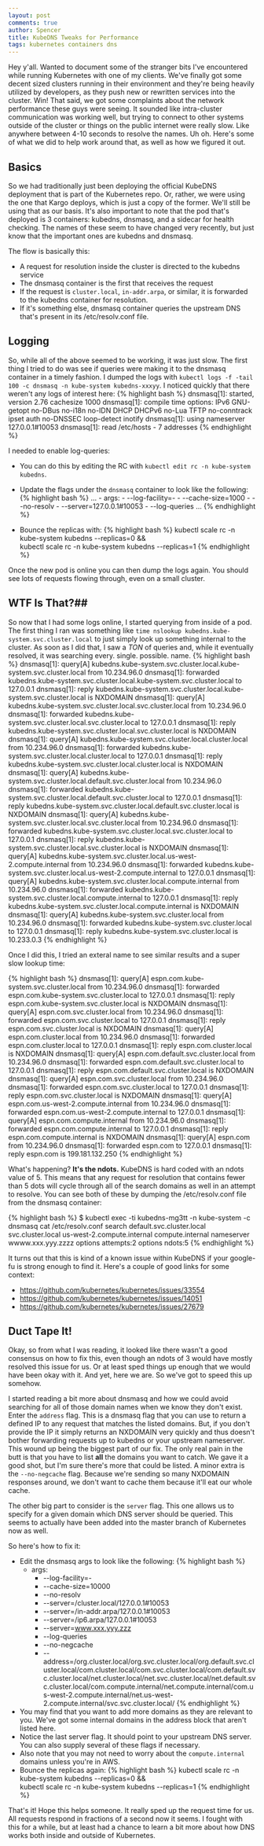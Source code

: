 ```yaml
---
layout: post
comments: true
author: Spencer
title: KubeDNS Tweaks for Performance
tags: kubernetes containers dns
---
```


Hey y'all. Wanted to document some of the stranger bits I've encountered while running Kubernetes with one of my clients. We've finally got some decent sized clusters running in their environment and they're being heavily utilized by developers, as they push new or rewritten services into the cluster. Win! That said, we got some complaints about the network performance these guys were seeing. It sounded like intra-cluster communication was working well, but trying to connect to other systems outside of the cluster or things on the public internet were really slow. Like anywhere between 4-10 seconds to resolve the names. Uh oh. Here's some of what we did to help work around that, as well as how we figured it out.

## **Basics** ##

So we had traditionally just been deploying the official KubeDNS deployment that is part of the Kubernetes repo. Or, rather, we were using the one that Kargo deploys, which is just a copy of the former. We'll still be using that as our basis. It's also important to note that the pod that's deployed is 3 containers: kubedns, dnsmasq, and a sidecar for health checking. The names of these seem to have changed very recently, but just know that the important ones are kubedns and dnsmasq.

The flow is basically this:
- A request for resolution inside the cluster is directed to the kubedns service
- The dnsmasq container is the first that receives the request
- If the request is `cluster.local`, `in-addr.arpa`, or similar, it is forwarded to the kubedns container for resolution.
- If it's something else, dnsmasq container queries the upstream DNS that's present in its /etc/resolv.conf file.

## **Logging** ##

So, while all of the above seemed to be working, it was just slow. The first thing I tried to do was see if queries were making it to the dnsmasq container in a timely fashion. I dumped the logs with `kubectl logs -f -tail 100 -c dnsmasq -n kube-system kubedns-xxxyy`. I noticed quickly that there weren't any logs of interest here:
{% highlight bash %}
dnsmasq[1]: started, version 2.76 cachesize 1000
dnsmasq[1]: compile time options: IPv6 GNU-getopt no-DBus no-i18n no-IDN DHCP DHCPv6 no-Lua TFTP no-conntrack ipset auth no-DNSSEC loop-detect inotify
dnsmasq[1]: using nameserver 127.0.0.1#10053
dnsmasq[1]: read /etc/hosts - 7 addresses
{% endhighlight %}

I needed to enable log-queries:
- You can do this by editing the RC with `kubectl edit rc -n kube-system kubedns`. 
- Update the flags under the `dnsmasq` container to look like the following:
{% highlight bash %}
...
      - args:
        - --log-facility=-
        - --cache-size=1000
        - --no-resolv
        - --server=127.0.0.1#10053
        - --log-queries
...
{% endhighlight %}

- Bounce the replicas with:
{% highlight bash %}
kubectl scale rc -n kube-system kubedns --replicas=0 && \
kubectl scale rc -n kube-system kubedns --replicas=1
{% endhighlight %}

Once the new pod is online you can then dump the logs again. You should see lots of requests flowing through, even on a small cluster.

## **WTF Is That?**##
So now that I had some logs online, I started querying from inside of a pod. The first thing I ran was something like `time nslookup kubedns.kube-system.svc.cluster.local` to just simply look up something internal to the cluster. As soon as I did that, I saw a *TON* of queries and, while it eventually resolved, it was searching every. single. possible. name.
{% highlight bash %}
dnsmasq[1]: query[A] kubedns.kube-system.svc.cluster.local.kube-system.svc.cluster.local from 10.234.96.0
dnsmasq[1]: forwarded kubedns.kube-system.svc.cluster.local.kube-system.svc.cluster.local to 127.0.0.1
dnsmasq[1]: reply kubedns.kube-system.svc.cluster.local.kube-system.svc.cluster.local is NXDOMAIN
dnsmasq[1]: query[A] kubedns.kube-system.svc.cluster.local.svc.cluster.local from 10.234.96.0
dnsmasq[1]: forwarded kubedns.kube-system.svc.cluster.local.svc.cluster.local to 127.0.0.1
dnsmasq[1]: reply kubedns.kube-system.svc.cluster.local.svc.cluster.local is NXDOMAIN
dnsmasq[1]: query[A] kubedns.kube-system.svc.cluster.local.cluster.local from 10.234.96.0
dnsmasq[1]: forwarded kubedns.kube-system.svc.cluster.local.cluster.local to 127.0.0.1
dnsmasq[1]: reply kubedns.kube-system.svc.cluster.local.cluster.local is NXDOMAIN
dnsmasq[1]: query[A] kubedns.kube-system.svc.cluster.local.default.svc.cluster.local from 10.234.96.0
dnsmasq[1]: forwarded kubedns.kube-system.svc.cluster.local.default.svc.cluster.local to 127.0.0.1
dnsmasq[1]: reply kubedns.kube-system.svc.cluster.local.default.svc.cluster.local is NXDOMAIN
dnsmasq[1]: query[A] kubedns.kube-system.svc.cluster.local.svc.cluster.local from 10.234.96.0
dnsmasq[1]: forwarded kubedns.kube-system.svc.cluster.local.svc.cluster.local to 127.0.0.1
dnsmasq[1]: reply kubedns.kube-system.svc.cluster.local.svc.cluster.local is NXDOMAIN
dnsmasq[1]: query[A] kubedns.kube-system.svc.cluster.local.us-west-2.compute.internal from 10.234.96.0
dnsmasq[1]: forwarded kubedns.kube-system.svc.cluster.local.us-west-2.compute.internal to 127.0.0.1
dnsmasq[1]: query[A] kubedns.kube-system.svc.cluster.local.compute.internal from 10.234.96.0
dnsmasq[1]: forwarded kubedns.kube-system.svc.cluster.local.compute.internal to 127.0.0.1
dnsmasq[1]: reply kubedns.kube-system.svc.cluster.local.compute.internal is NXDOMAIN
dnsmasq[1]: query[A] kubedns.kube-system.svc.cluster.local from 10.234.96.0
dnsmasq[1]: forwarded kubedns.kube-system.svc.cluster.local to 127.0.0.1
dnsmasq[1]: reply kubedns.kube-system.svc.cluster.local is 10.233.0.3
{% endhighlight %}

Once I did this, I tried an exteral name to see similar results and a super slow lookup time:

{% highlight bash %}
dnsmasq[1]: query[A] espn.com.kube-system.svc.cluster.local from 10.234.96.0
dnsmasq[1]: forwarded espn.com.kube-system.svc.cluster.local to 127.0.0.1
dnsmasq[1]: reply espn.com.kube-system.svc.cluster.local is NXDOMAIN
dnsmasq[1]: query[A] espn.com.svc.cluster.local from 10.234.96.0
dnsmasq[1]: forwarded espn.com.svc.cluster.local to 127.0.0.1
dnsmasq[1]: reply espn.com.svc.cluster.local is NXDOMAIN
dnsmasq[1]: query[A] espn.com.cluster.local from 10.234.96.0
dnsmasq[1]: forwarded espn.com.cluster.local to 127.0.0.1
dnsmasq[1]: reply espn.com.cluster.local is NXDOMAIN
dnsmasq[1]: query[A] espn.com.default.svc.cluster.local from 10.234.96.0
dnsmasq[1]: forwarded espn.com.default.svc.cluster.local to 127.0.0.1
dnsmasq[1]: reply espn.com.default.svc.cluster.local is NXDOMAIN
dnsmasq[1]: query[A] espn.com.svc.cluster.local from 10.234.96.0
dnsmasq[1]: forwarded espn.com.svc.cluster.local to 127.0.0.1
dnsmasq[1]: reply espn.com.svc.cluster.local is NXDOMAIN
dnsmasq[1]: query[A] espn.com.us-west-2.compute.internal from 10.234.96.0
dnsmasq[1]: forwarded espn.com.us-west-2.compute.internal to 127.0.0.1
dnsmasq[1]: query[A] espn.com.compute.internal from 10.234.96.0
dnsmasq[1]: forwarded espn.com.compute.internal to 127.0.0.1
dnsmasq[1]: reply espn.com.compute.internal is NXDOMAIN
dnsmasq[1]: query[A] espn.com from 10.234.96.0
dnsmasq[1]: forwarded espn.com to 127.0.0.1
dnsmasq[1]: reply espn.com is 199.181.132.250
{% endhighlight %}

What's happening? **It's the ndots.** KubeDNS is hard coded with an ndots value of 5. This means that any request for resolution that contains fewer than 5 dots will cycle through all of the search domains as well in an attempt to resolve. You can see both of these by dumping the /etc/resolv.conf file from the dnsmasq container:

{% highlight bash %}
$ kubectl exec -ti kubedns-mg3tt -n kube-system -c dnsmasq cat /etc/resolv.conf
search default.svc.cluster.local svc.cluster.local us-west-2.compute.internal compute.internal
nameserver wwww.xxx.yyy.zzzz
options attempts:2
options ndots:5
{% endhighlight %}

It turns out that this is kind of a known issue within KubeDNS if your google-fu is strong enough to find it. Here's a couple of good links for some context:
- https://github.com/kubernetes/kubernetes/issues/33554
- https://github.com/kubernetes/kubernetes/issues/14051
- https://github.com/kubernetes/kubernetes/issues/27679


## **Duct Tape It!** ##
Okay, so from what I was reading, it looked like there wasn't a good consensus on how to fix this, even though an ndots of 3 would have mostly resolved this issue for us. Or at least sped things up enough that we would have been okay with it. And yet, here we are. So we've got to speed this up somehow.

I started reading a bit more about dnsmasq and how we could avoid searching for all of those domain names when we know they don't exist. Enter the `address` flag. This is a dnsmasq flag that you can use to return a defined IP to any request that matches the listed domains. But, if you don't provide the IP it simply returns an NXDOMAIN very quickly and thus doesn't bother forwarding requests up to kubedns or your upstream nameserver. This wound up being the biggest part of our fix. The only real pain in the butt is that you have to list **all** the domains you want to catch. We gave it a good shot, but I'm sure there's more that could be listed. A minor extra is the `--no-negcache` flag. Because we're sending so many NXDOMAIN responses around, we don't want to cache them because it'll eat our whole cache.

The other big part to consider is the `server` flag. This one allows us to specify for a given domain which DNS server should be queried. This seems to actually have been added into the master branch of Kubernetes now as well.

So here's how to fix it:
- Edit the dnsmasq args to look like the following:
{% highlight bash %}
    - args:
      - --log-facility=-
      - --cache-size=10000
      - --no-resolv
      - --server=/cluster.local/127.0.0.1#10053
      - --server=/in-addr.arpa/127.0.0.1#10053
      - --server=/ip6.arpa/127.0.0.1#10053
      - --server=www.xxx.yyy.zzz
      - --log-queries
      - --no-negcache
      - --address=/org.cluster.local/org.svc.cluster.local/org.default.svc.cluster.local/com.cluster.local/com.svc.cluster.local/com.default.svc.cluster.local/net.cluster.local/net.svc.cluster.local/net.default.svc.cluster.local/com.compute.internal/net.compute.internal/com.us-west-2.compute.internal/net.us-west-2.compute.internal/svc.svc.cluster.local/
{% endhighlight %}
- You may find that you want to add more domains as they are relevant to you. We've got some internal domains in the address block that aren't listed here.
- Notice the last server flag. It should point to your upstream DNS server. You can also supply several of these flags if necessary.
- Also note that you may not need to worry about the `compute.internal` domains unless you're in AWS.
- Bounce the replicas again:
{% highlight bash %}
kubectl scale rc -n kube-system kubedns --replicas=0 && \
kubectl scale rc -n kube-system kubedns --replicas=1
{% endhighlight %}

That's it! Hope this helps someone. It really sped up the request time for us. All requests respond in fractions of a second now it seems. I fought with this for a while, but at least had a chance to learn a bit more about how DNS works both inside and outside of Kubernetes.